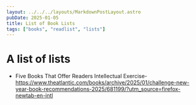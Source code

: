 ```yaml
---
layout: ../../../layouts/MarkdownPostLayout.astro
pubDate: 2025-01-05
title: List of Book Lists
tags: ["books", "readlist", "lists"]
---
```

# A list of lists

-  Five Books That Offer Readers Intellectual Exercise- https://www.theatlantic.com/books/archive/2025/01/challenge-new-year-book-recommendations-2025/681199/?utm_source=firefox-newtab-en-intl

